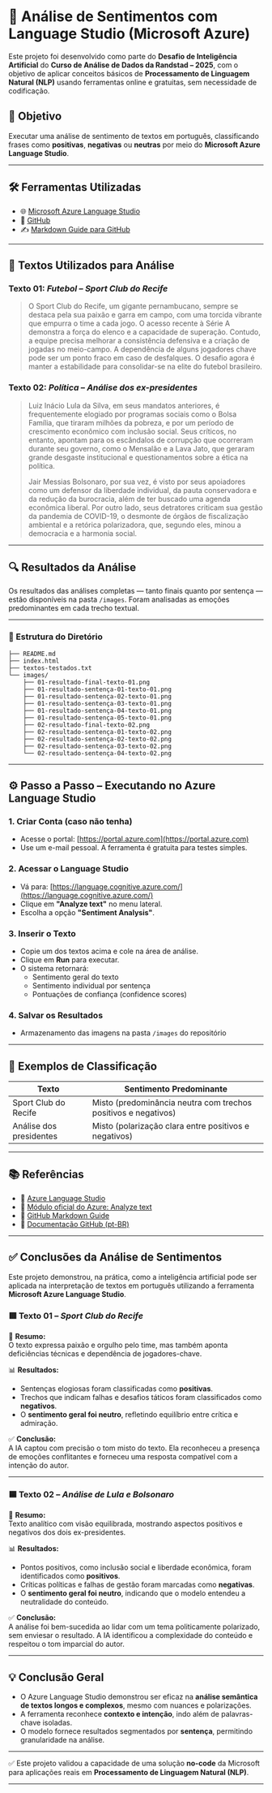 # 🤖 Análise de Sentimentos com Language Studio (Microsoft Azure)

Este projeto foi desenvolvido como parte do **Desafio de Inteligência Artificial** do **Curso de Análise de Dados da Randstad – 2025**, com o objetivo de aplicar conceitos básicos de **Processamento de Linguagem Natural (NLP)** usando ferramentas online e gratuitas, sem necessidade de codificação.

## 🎯 Objetivo

Executar uma análise de sentimento de textos em português, classificando frases como **positivas**, **negativas** ou **neutras** por meio do **Microsoft Azure Language Studio**.

---

## 🛠 Ferramentas Utilizadas

- 🌐 [Microsoft Azure Language Studio](https://language.cognitive.azure.com/)
- 📂 [GitHub](https://github.com)
- ✍️ [Markdown Guide para GitHub](https://guides.github.com/features/mastering-markdown/)

---

## 🧪 Textos Utilizados para Análise

### Texto 01: *Futebol – Sport Club do Recife*
> O Sport Club do Recife, um gigante pernambucano, sempre se destaca pela sua paixão e garra em campo, com uma torcida vibrante que empurra o time a cada jogo. O acesso recente à Série A demonstra a força do elenco e a capacidade de superação. Contudo, a equipe precisa melhorar a consistência defensiva e a criação de jogadas no meio-campo. A dependência de alguns jogadores chave pode ser um ponto fraco em caso de desfalques. O desafio agora é manter a estabilidade para consolidar-se na elite do futebol brasileiro.

### Texto 02: *Política – Análise dos ex-presidentes*
> Luiz Inácio Lula da Silva, em seus mandatos anteriores, é frequentemente elogiado por programas sociais como o Bolsa Família, que tiraram milhões da pobreza, e por um período de crescimento econômico com inclusão social. Seus críticos, no entanto, apontam para os escândalos de corrupção que ocorreram durante seu governo, como o Mensalão e a Lava Jato, que geraram grande desgaste institucional e questionamentos sobre a ética na política.  
>  
> Jair Messias Bolsonaro, por sua vez, é visto por seus apoiadores como um defensor da liberdade individual, da pauta conservadora e da redução da burocracia, além de ter buscado uma agenda econômica liberal. Por outro lado, seus detratores criticam sua gestão da pandemia de COVID-19, o desmonte de órgãos de fiscalização ambiental e a retórica polarizadora, que, segundo eles, minou a democracia e a harmonia social.

---

## 🔍 Resultados da Análise

Os resultados das análises completas — tanto finais quanto por sentença — estão disponíveis na pasta `/images`. Foram analisadas as emoções predominantes em cada trecho textual.

---

### 📂 Estrutura do Diretório
```text
├── README.md
├── index.html
├── textos-testados.txt     
└── images/
    ├── 01-resultado-final-texto-01.png
    ├── 01-resultado-sentença-01-texto-01.png
    ├── 01-resultado-sentença-02-texto-01.png
    ├── 01-resultado-sentença-03-texto-01.png
    ├── 01-resultado-sentença-04-texto-01.png
    ├── 01-resultado-sentença-05-texto-01.png
    ├── 02-resultado-final-texto-02.png
    ├── 02-resultado-sentença-01-texto-02.png
    ├── 02-resultado-sentença-02-texto-02.png
    ├── 02-resultado-sentença-03-texto-02.png
    └── 02-resultado-sentença-04-texto-02.png
```
---

## ⚙️ Passo a Passo – Executando no Azure Language Studio

### 1. Criar Conta (caso não tenha)

- Acesse o portal: [https://portal.azure.com](https://portal.azure.com)
- Use um e-mail pessoal. A ferramenta é gratuita para testes simples.

### 2. Acessar o Language Studio

- Vá para: [https://language.cognitive.azure.com/](https://language.cognitive.azure.com/)
- Clique em **"Analyze text"** no menu lateral.
- Escolha a opção **"Sentiment Analysis"**.

### 3. Inserir o Texto

- Copie um dos textos acima e cole na área de análise.
- Clique em **Run** para executar.
- O sistema retornará:
  - Sentimento geral do texto
  - Sentimento individual por sentença
  - Pontuações de confiança (confidence scores)

### 4. Salvar os Resultados

- Armazenamento das imagens na pasta `/images` do repositório

---

## 💬 Exemplos de Classificação

| Texto | Sentimento Predominante |
|-------|--------------------------|
| Sport Club do Recife | Misto (predominância neutra com trechos positivos e negativos) |
| Análise dos presidentes | Misto (polarização clara entre positivos e negativos) |

---

## 📚 Referências

- 🔗 [Azure Language Studio](https://language.cognitive.azure.com/)
- 📘 [Módulo oficial do Azure: Analyze text](https://learn.microsoft.com/training/modules/analyze-text-language-service/)
- 📘 [GitHub Markdown Guide](https://guides.github.com/features/mastering-markdown/)
- 📘 [Documentação GitHub (pt-BR)](https://docs.github.com/pt)

---

## ✅ Conclusões da Análise de Sentimentos

Este projeto demonstrou, na prática, como a inteligência artificial pode ser aplicada na interpretação de textos em português utilizando a ferramenta **Microsoft Azure Language Studio**.

### 🟥 Texto 01 – *Sport Club do Recife*

📌 **Resumo:**  
O texto expressa paixão e orgulho pelo time, mas também aponta deficiências técnicas e dependência de jogadores-chave.

📊 **Resultados:**
- Sentenças elogiosas foram classificadas como **positivas**.
- Trechos que indicam falhas e desafios táticos foram classificados como **negativos**.
- O **sentimento geral foi neutro**, refletindo equilíbrio entre crítica e admiração.

✅ **Conclusão:**  
A IA captou com precisão o tom misto do texto. Ela reconheceu a presença de emoções conflitantes e forneceu uma resposta compatível com a intenção do autor.

---

### 🟦 Texto 02 – *Análise de Lula e Bolsonaro*

📌 **Resumo:**  
Texto analítico com visão equilibrada, mostrando aspectos positivos e negativos dos dois ex-presidentes.

📊 **Resultados:**
- Pontos positivos, como inclusão social e liberdade econômica, foram identificados como **positivos**.
- Críticas políticas e falhas de gestão foram marcadas como **negativas**.
- O **sentimento geral foi neutro**, indicando que o modelo entendeu a neutralidade do conteúdo.

✅ **Conclusão:**  
A análise foi bem-sucedida ao lidar com um tema politicamente polarizado, sem enviesar o resultado. A IA identificou a complexidade do conteúdo e respeitou o tom imparcial do autor.

---

## 💡 Conclusão Geral

- O Azure Language Studio demonstrou ser eficaz na **análise semântica de textos longos e complexos**, mesmo com nuances e polarizações.
- A ferramenta reconhece **contexto e intenção**, indo além de palavras-chave isoladas.
- O modelo fornece resultados segmentados por **sentença**, permitindo granularidade na análise.

---

✅ Este projeto validou a capacidade de uma solução **no-code** da Microsoft para aplicações reais em **Processamento de Linguagem Natural (NLP)**.


---


